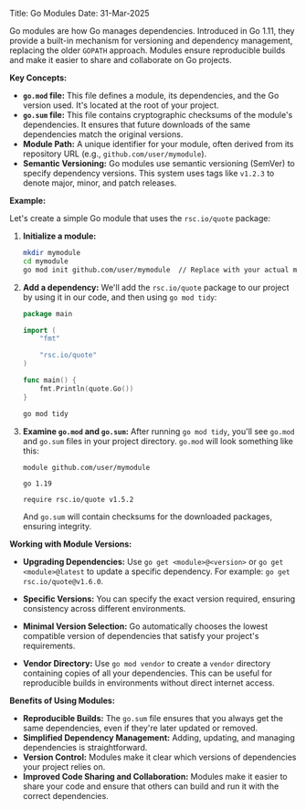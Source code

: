 Title: Go Modules
Date: 31-Mar-2025

Go modules are how Go manages dependencies. Introduced in Go 1.11, they provide a built-in mechanism for versioning and dependency management, replacing the older `GOPATH` approach.  Modules ensure reproducible builds and make it easier to share and collaborate on Go projects.

**Key Concepts:**

* **`go.mod` file:**  This file defines a module, its dependencies, and the Go version used.  It's located at the root of your project.
* **`go.sum` file:** This file contains cryptographic checksums of the module's dependencies.  It ensures that future downloads of the same dependencies match the original versions.
* **Module Path:** A unique identifier for your module, often derived from its repository URL (e.g., `github.com/user/mymodule`).
* **Semantic Versioning:** Go modules use semantic versioning (SemVer) to specify dependency versions.  This system uses tags like `v1.2.3` to denote major, minor, and patch releases.


**Example:**

Let's create a simple Go module that uses the `rsc.io/quote` package:

1. **Initialize a module:**
   ```bash
   mkdir mymodule
   cd mymodule
   go mod init github.com/user/mymodule  // Replace with your actual module path
   ```

2. **Add a dependency:**  We'll add the `rsc.io/quote` package to our project by using it in our code, and then using `go mod tidy`:

   ```go
   package main

   import (
       "fmt"

       "rsc.io/quote"
   )

   func main() {
       fmt.Println(quote.Go())
   }
   ```

   ```bash
   go mod tidy
   ```

3. **Examine `go.mod` and `go.sum`:** After running `go mod tidy`, you'll see `go.mod` and `go.sum` files in your project directory. `go.mod` will look something like this:

   ```
   module github.com/user/mymodule

   go 1.19

   require rsc.io/quote v1.5.2
   ```

   And `go.sum` will contain checksums for the downloaded packages, ensuring integrity.


**Working with Module Versions:**

* **Upgrading Dependencies:**  Use `go get <module>@<version>` or `go get <module>@latest` to update a specific dependency. For example:  `go get rsc.io/quote@v1.6.0`.

* **Specific Versions:** You can specify the exact version required, ensuring consistency across different environments.

* **Minimal Version Selection:**  Go automatically chooses the lowest compatible version of dependencies that satisfy your project's requirements.

* **Vendor Directory:** Use `go mod vendor` to create a `vendor` directory containing copies of all your dependencies. This can be useful for reproducible builds in environments without direct internet access.


**Benefits of Using Modules:**

* **Reproducible Builds:** The `go.sum` file ensures that you always get the same dependencies, even if they're later updated or removed.
* **Simplified Dependency Management:**  Adding, updating, and managing dependencies is straightforward.
* **Version Control:** Modules make it clear which versions of dependencies your project relies on.
* **Improved Code Sharing and Collaboration:** Modules make it easier to share your code and ensure that others can build and run it with the correct dependencies.
